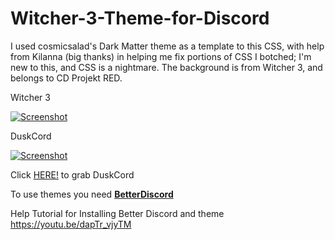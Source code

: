 # Witcher-3-Theme-for-Discord
 I used cosmicsalad's Dark Matter theme as a template to this CSS, with help from Kilanna (big thanks) in helping me fix portions of CSS I botched; I'm new to this, and CSS is a nightmare. The background is from Witcher 3, and belongs to CD Projekt RED.

Witcher 3

[![Screenshot](http://bit.ly/2cHcjPu)](https://gfycat.com/DrearyIllGoose "Click Me!")

DuskCord

[![Screenshot](http://bit.ly/2cHbohZ)](https://gfycat.com/JoyfulFamousAfricanaugurbuzzard "Click Me!")

Click [HERE!](https://github.com/jadeonking/Witcher-3-Theme-for-Discord/tree/Non-Transparent) to grab DuskCord

To use themes you need [__BetterDiscord__](https://betterdiscord.net/home/)

Help Tutorial for Installing Better Discord and theme https://youtu.be/dapTr_vjyTM
